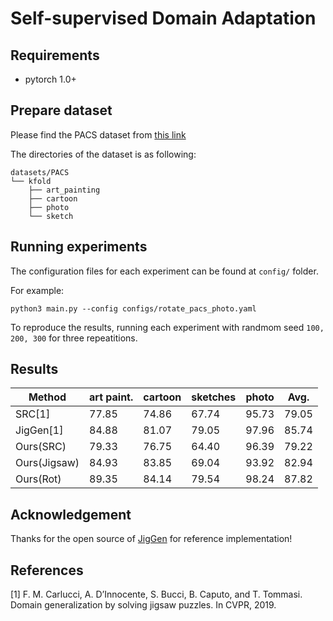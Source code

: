 Self-supervised Domain Adaptation
=================================

## Requirements

- pytorch 1.0+

## Prepare dataset

Please find the PACS dataset from [this link](http://www.eecs.qmul.ac.uk/~dl307/project_iccv2017)

The directories of the dataset is as following:

```
datasets/PACS
└── kfold
    ├── art_painting
    ├── cartoon
    ├── photo
    └── sketch
```

## Running experiments

The configuration files for each experiment can be found at `config/` folder.

For example:

```shell
python3 main.py --config configs/rotate_pacs_photo.yaml
```

To reproduce the results, running each experiment with randmom seed `100, 200, 300` for three repeatitions.

## Results

| Method  | art paint.| cartoon | sketches | photo | Avg. |
| --------|-----------|---------|----------|-------|------|
| SRC[1]  | 77.85  |74.86 |67.74 |95.73 |79.05|
| JigGen[1]  | 84.88 |81.07 |79.05 |97.96 |85.74|
|Ours(SRC) |79.33 |76.75 |64.40 |96.39 |79.22|
| Ours(Jigsaw) |84.93 |83.85 |69.04 |93.92 |82.94|
|Ours(Rot) |89.35 |84.14 |79.54 |98.24 |87.82|

## Acknowledgement

Thanks for the open source of [JigGen](https://github.com/fmcarlucci/JigenDG) for reference implementation!

## References

[1] F. M. Carlucci, A. D’Innocente, S. Bucci, B. Caputo, and T. Tommasi. Domain generalization by solving jigsaw puzzles. In CVPR, 2019.
